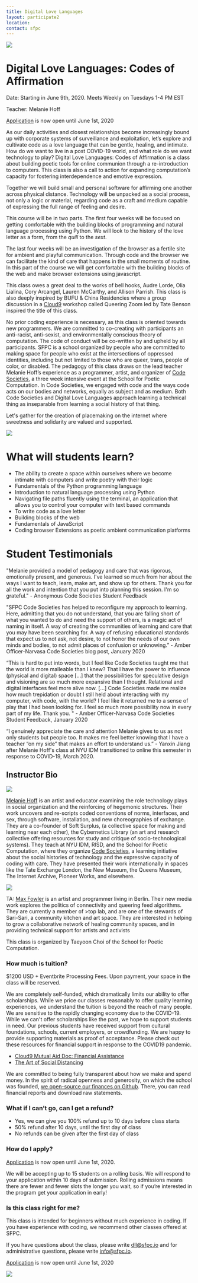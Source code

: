 ```yaml
---
title: Digital Love Languages
layout: participate2
location:
contact: sfpc
---
```

![](/static/img/codesocieties/digital-love-languages-6-withnames-grey.png)

# Digital Love Languages: Codes of Affirmation

Date: Starting in June 9th, 2020. Meets Weekly on Tuesdays 1-4 PM EST

Teacher: Melanie Hoff    

[Application](https://airtable.com/shr2q0neXIgi478Wa) is now open until June 1st, 2020

As our daily activities and closest relationships become increasingly bound up with corporate systems of surveillance and exploitation, let’s explore and cultivate code as a love language that can be gentle, healing, and intimate. How do we want to live in a post COVID-19 world, and what role do we want technology to play? Digital Love Languages: Codes of Affirmation is a class about building poetic tools for online communion through a re-introduction to computers. This class is also a call to action for expanding computation’s capacity for fostering interdependence and emotive expression.  

Together we will build small and personal software for affirming one another across physical distance. Technology will be unpacked as a social process, not only a logic or material, regarding code as a craft and medium capable of expressing the full range of feeling and desire.

This course will be in two parts. The first four weeks will be focused on getting comfortable with the building blocks of programming and natural language processing using Python.  We will look to the history of the love letter as a form, from the *quill* to the *sext*.

The last four weeks will be an investigation of the browser as a fertile site for ambient and playful communication. Through code and the browser we can facilitate the kind of care that happens in the small moments of routine. In this part of the course we will get comfortable with the building blocks of the web and make browser extensions using javascript.

This class owes a great deal to the works of bell hooks, Audre Lorde, Olia Lialina, Cory Arcangel, Lauren McCarthy, and Allison Parrish. This class is also deeply inspired by BUFU & China Residencies where a group discussion in a [Cloud9](https://cloud9.support/) workshop called Queering Zoom led by Tate Benson inspired the title of this class.

No prior coding experience is necessary, as this class is oriented towards new programmers. We are committed to co-creating with participants an anti-racist, anti-sexist, and environmentally conscious theory of computation. The code of conduct will be co-written by and upheld by all participants. SFPC is a school organized by people who are committed to making space for people who exist at the intersections of oppressed identities, including but not limited to those who are queer, trans, people of color, or disabled.  The pedagogy of this class draws on the lead teacher Melanie Hoff’s experience as a programmer, artist, and organizer of [Code Societies](http://sfpc.io/code-societies), a three week intensive event at the School for Poetic Computation. In Code Societies,  we engaged with code and the ways code acts on our bodies and networks, equally as subject and as medium. Both Code Societies and Digital Love Languages approach learning a technical thing as inseparable from learning a social history of that thing.

Let's gather for the creation of placemaking on the internet where sweetness and solidarity are valued and supported.

![](/static/img/codesocieties/melanie-teaching.jpeg)

# What will students learn?

- The ability to create a space within ourselves where we become intimate with computers and write poetry with their logic
- Fundamentals of the Python programming language
- Introduction to natural language processing using Python
- Navigating file paths fluently using the terminal, an application that allows you to control your computer with text based commands
- To write code as a love letter
- Building blocks of the web
- Fundamentals of JavaScript
- Coding browser Extensions as poetic ambient communication platforms


# Student Testimonials

"Melanie provided a model of pedagogy and care that was rigorous, emotionally present, and generous. I've learned so much from her about the ways I want to teach, learn, make art, and show up for others. Thank you for all the work and intention that you put into planning this session. I'm so grateful." - Anonymous Code Societies Student Feedback

"SFPC Code Societies has helped to reconfigure my approach to learning. Here, admitting that you do not understand, that you are falling short of what you wanted to do and need the support of others, is a magic act of naming in itself. A way of creating the communities of learning and care that you may have been searching for. A way of refusing educational standards that expect us to not ask, not desire, to not honor the needs of our own minds and bodies, to not admit places of confusion or unknowing.” - Amber Officer-Narvasa Code Societies blog post, January 2020

“This is hard to put into words, but I feel like Code Societies taught me that the world is more malleable than I knew? That I have the power to influence (physical and digital) space [...] that the possibilities for speculative design and visioning are so much more expansive than I thought. Relational and digital interfaces feel more alive now. [...] Code Societies made me realize how much trepidation or doubt I still held about interacting with my computer, with code, with the world? I feel like it returned me to a sense of play that I had been looking for. I feel so much more possibility now in every part of my life. Thank you. " - Amber Officer-Narvasa Code Societies Student Feedback, January 2020


“I genuinely appreciate the care and attention Melanie gives to us as not only students but people too. It makes me feel better knowing that I have a teacher “on my side” that makes an effort to understand us.” - Yanxin Jiang after Melanie Hoff's class at NYU IDM transitioned to online this semester in response to COVID-19, March 2020.


## Instructor Bio

![](/static/img/codesocieties/melanie-bio-photo-sm3.jpg)

[Melanie Hoff](https://melanie-hoff.com/) is an artist and educator examining the role technology plays in social organization and the reinforcing of hegemonic structures. Their work uncovers and re-scripts coded conventions of norms, interfaces, and sex, through software, installation, and new choreographies of exchange. They are a co-founder of Soft Surplus, (a collective space for making and learning near each other), the Cybernetics Library (an art and research collective offering resources for study and critique of socio-technological systems). They teach at NYU IDM, RISD, and the School for Poetic Computation, where they organize [Code Societies](http://sfpc.io/code-societies), a learning initiative about the social histories of technology and the expressive capacity of coding with care. They have presented their work internationally in spaces like the Tate Exchange London, the New Museum, the Queens Museum, The Internet Archive, Pioneer Works, and elsewhere.


![](/static/img/codesocieties/max.jpg)

TA: [Max Fowler](http://mfowler.info) is an artist and programmer living in Berlin. Their new media work explores the politics of connectivity and queering feed algorithms. They are currently a member of >top lab, and are one of the stewards of Sari-Sari, a community kitchen and art space. They are interested in helping to grow a collaborative network of healing community spaces, and in providing technical support for artists and activists

This class is organized by Taeyoon Choi of the School for Poetic Computation.

### How much is tuition?

$1200 USD + Eventbrite Processing Fees. Upon payment, your space in the class will be reserved.

We are completely self-funded, which dramatically limits our ability to offer scholarships. While we price our classes reasonably to offer quality learning experiences, we understand the tuition is beyond the reach of many people. We are sensitive to the rapidly changing economy due to the COVID-19. While we can't offer scholarships like the past, we hope to support students in need. Our previous students have received support from cultural foundations, schools, current employers, or crowdfunding. We are happy to provide supporting materials as proof of acceptance. Please check out these resources for financial support in response to the COVID19 pandemic.

- [Cloud9 Mutual Aid Doc: Financial Assistance](https://docs.google.com/document/d/1Qo_w8b6u2yXKzE7dIUmSeWqk3FFrqS1KhoCGzqcmZiQ/edit#heading=h.8jojokwzkoa7)
- [The Art of Social Distancing](https://docs.google.com/spreadsheets/d/e/2PACX-1vTt0lJMLDRlx_HsE132C3aGFa-D_rvk8rDVtkt9E7BH0jVQHrv-zD0favR98AtgTlPbNl2A5RPDH63X/pubhtml)

We are committed to being fully transparent about how we make and spend money. In the spirit of radical openness and generosity, on which the school was founded, [we open-source our finances on Github](https://github.com/sfpc/finance-and-administration). There, you can read financial reports and download raw statements.

### What if I can’t go, can I get a refund?
- Yes, we can give you 100% refund up to 10 days before class starts
- 50% refund after 10 days, until the first day of class
- No refunds can be given after the first day of class


### How do I apply?

[Application](https://airtable.com/shr2q0neXIgi478Wa) is now open until June 1st, 2020.  

We will be accepting up to 15 students on a rolling basis. We will respond to your application within 10 days of submission. Rolling admissions means there are fewer and fewer slots the longer you wait, so if you’re interested in the program get your application in early!

### Is this class right for me?

This class is intended for beginners without much experience in coding. If you have experience with coding, we recommend other classes offered at SFPC.

If you have questions about the class, please write dll@sfpc.io and for administrative questions, please write info@sfpc.io.  


[Application](https://airtable.com/shr2q0neXIgi478Wa) is now open until June 1st, 2020


![](/static/img/codesocieties/terminal.png)
